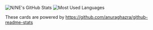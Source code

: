 ![N/NE's GitHub Stats](https://github-readme-stats.vercel.app/api?username=InumberX&count_private=true&show_icons=true&theme=radical)
![Most Used Languages](https://github-readme-stats.vercel.app/api/top-langs/?username=pinkumohikan&theme=radical)

These cards are powered by https://github.com/anuraghazra/github-readme-stats

